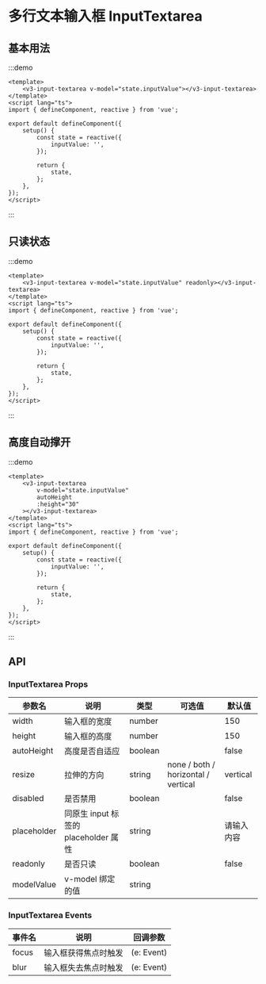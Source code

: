 # 多行文本输入框 InputTextarea

## 基本用法

:::demo

```vue
<template>
	<v3-input-textarea v-model="state.inputValue"></v3-input-textarea>
</template>
<script lang="ts">
import { defineComponent, reactive } from 'vue';

export default defineComponent({
	setup() {
		const state = reactive({
			inputValue: '',
		});

		return {
			state,
		};
	},
});
</script>
```

:::

## 只读状态

:::demo

```vue
<template>
	<v3-input-textarea v-model="state.inputValue" readonly></v3-input-textarea>
</template>
<script lang="ts">
import { defineComponent, reactive } from 'vue';

export default defineComponent({
	setup() {
		const state = reactive({
			inputValue: '',
		});

		return {
			state,
		};
	},
});
</script>
```

:::

## 高度自动撑开

:::demo

```vue
<template>
	<v3-input-textarea
		v-model="state.inputValue"
		autoHeight
		:height="30"
	></v3-input-textarea>
</template>
<script lang="ts">
import { defineComponent, reactive } from 'vue';

export default defineComponent({
	setup() {
		const state = reactive({
			inputValue: '',
		});

		return {
			state,
		};
	},
});
</script>
```

:::

## API

### InputTextarea Props

| 参数名      | 说明                                 | 类型    | 可选值                              | 默认值     |
| ----------- | ------------------------------------ | ------- | ----------------------------------- | ---------- |
| width       | 输入框的宽度                         | number  |                                     | 150        |
| height      | 输入框的高度                         | number  |                                     | 150        |
| autoHeight  | 高度是否自适应                       | boolean |                                     | false      |
| resize      | 拉伸的方向                           | string  | none / both / horizontal / vertical | vertical   |
| disabled    | 是否禁用                             | boolean |                                     | false      |
| placeholder | 同原生 input 标签的 placeholder 属性 | string  |                                     | 请输入内容 |
| readonly    | 是否只读                             | boolean |                                     | false      |
| modelValue  | v-model 绑定的值                     | string  |                                     |            |

### InputTextarea Events

| 事件名 | 说明                 | 回调参数   |
| ------ | -------------------- | ---------- |
| focus  | 输入框获得焦点时触发 | (e: Event) |
| blur   | 输入框失去焦点时触发 | (e: Event) |
